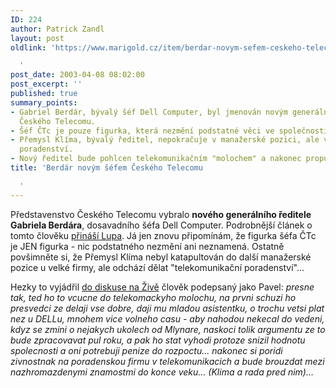 ```yaml
---
ID: 224
author: Patrick Zandl
layout: post
oldlink: 'https://www.marigold.cz/item/berdar-novym-sefem-ceskeho-telecomu

  '
post_date: 2003-04-08 08:02:00
post_excerpt: ''
published: true
summary_points:
- Gabriel Berdár, bývalý šéf Dell Computer, byl jmenován novým generálním ředitelem
  Českého Telecomu.
- Šéf ČTc je pouze figurka, která nezmění podstatné věci ve společnosti.
- Přemysl Klíma, bývalý ředitel, nepokračuje v manažerské pozici, ale v telekomunikačním
  poradenství.
- Nový ředitel bude pohlcen telekomunikačním "molochem" a nakonec propuštěn státem.
title: 'Berdár novým šéfem Českého Telecomu

  '
---
```


<p>
Představenstvo Českého Telecomu vybralo <STRONG>nového generálního ředitele Gabriela Berdára</STRONG>, dosavadního šéfa Dell Computer. Podrobnější článek o tomto člověku <A href="http://www.lupa.cz/clanek.php3?show=2786" target=_blank>přináší Lupa</A>. Já jen znovu připomínám, že figurka šéfa ČTc je JEN figurka - nic podstatného nezmění ani neznamená. Ostatně povšimněte si, že Přemysl Klíma nebyl katapultován do další manažerské pozice u velké firmy, ale odchází dělat "telekomunikační poradenství"...</p>

<p>
Hezky to vyjádřil <A href="http://www.zive.cz/h/Bleskovky/F.asp?ARI=110220&amp;HID=19" target=_blank>do diskuse na Živě</A> člověk podepsaný jako Pavel: <EM>presne tak, ted ho to vcucne do telekomackyho molochu, na prvni schuzi ho presvedci ze delaji vse dobre, daji mu mladou asistentku, o trochu vetsi plat nez u DELLu, mnohem vice volneho casu - aby nahodou nekecal do vedeni, kdyz se zmini o nejakych ukolech od Mlynare, naskoci tolik argumentu ze to bude zpracovavat pul roku, a pak ho stat vyhodi protoze snizil hodnotu spolecnosti a oni potrebuji penize do rozpoctu... nakonec si poridi zivnostnak na poradenskou firmu v telekomunikacich a bude brouzdat mezi nazhromazdenymi znamostmi do konce veku... (Klima a rada pred nim)...</EM></p>